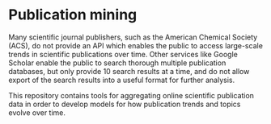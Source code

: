 # Publication mining

Many scientific journal publishers, such as the American Chemical Society (ACS), do not provide an API which enables the public to access large-scale trends in scientific publications over time. Other services like Google Scholar enable the public to search thorough multiple publication databases, but only provide 10 search results at a time, and do not allow export of the search results into a useful format for further analysis.


This repository contains tools for aggregating online scientific publication data in order to develop models for how publication trends and topics evolve over time. 
